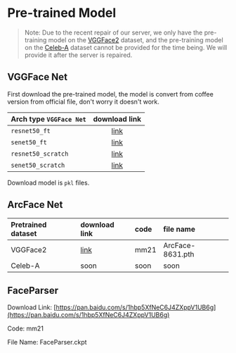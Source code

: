 # Pre-trained Model

> Note: Due to the recent repair of our server, we only have the pre-training model on the [VGGFace2](https://github.com/ox-vgg/vgg_face2) dataset, and the pre-training model on the [Celeb-A](http://mmlab.ie.cuhk.edu.hk/projects/CelebA.html) dataset cannot be provided for the time being. We will provide it after the server is repaired.

## VGGFace Net

First download the pre-trained model, the model is convert from coffee version from official file, don't worry it doesn't work.

| Arch type `VGGFace Net`         |                        download link                         |
| :----------------- | :----------------------------------------------------------: |
| `resnet50_ft`      | [link](https://drive.google.com/open?id=1A94PAAnwk6L7hXdBXLFosB_s0SzEhAFU) |
| `senet50_ft`       | [link](https://drive.google.com/open?id=1YtAtL7Amsm-fZoPQGF4hJBC9ijjjwiMk) |
| `resnet50_scratch` | [link](https://drive.google.com/open?id=1gy9OJlVfBulWkIEnZhGpOLu084RgHw39) |
| `senet50_scratch`  | [link](https://drive.google.com/open?id=11Xo4tKir1KF8GdaTCMSbEQ9N4LhshJNP) |

Download model is `pkl` files.

## ArcFace Net

|Pretrained dataset|download link|code|file name|
| :- | :- | :- | :- |
|VGGFace2| [link](https://pan.baidu.com/s/1hbp5XfNeC6J4ZXppV1UB6g) | mm21 | ArcFace-8631.pth |
| Celeb-A | soon | soon | soon |

## FaceParser

Download Link: [https://pan.baidu.com/s/1hbp5XfNeC6J4ZXppV1UB6g](https://pan.baidu.com/s/1hbp5XfNeC6J4ZXppV1UB6g)

Code: mm21

File Name: FaceParser.ckpt

